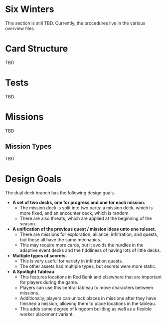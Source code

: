# Six Winters

This section is still TBD. Currently, the procedures live in the various overview files.

# Card Structure

TBD

# Tests

TBD

# Missions

TBD

## Mission Types

TBD

# Design Goals

The dual deck branch has the following design goals.

* **A set of two decks, one for progress and one for each mission.**
   * The mission deck is split into two parts: a mission deck, which is more fixed, and an encounter deck, which is random.
   * There are also threats, which are applied at the beginning of the season.
* **A unification of the previous quest / mission ideas unto one ruleset.**
   * There are missions for exploration, alliance, infiltration, and quests, but these all have the same mechanics.
   * This may require more cards, but it avoids the hurdles in the adaptive event decks and the fiddliness of having lots of little decks.
* **Multiple types of secrets.**
   * This is very useful for variety in infiltration quests.
   * The other assets had multiple types, but secrets were more static.
* **A Spotlight Tableau**
   * This features locations in Red Bank and elsewhere that are important for players during the game.
   * Players can use this central tableau to move characters between missions.
   * Additionally, players can unlock places in missions after they have finished a mission, allowing them to place locations in the tableau.
   * This adds some degree of kingdom building as well as a flexible worker placement variant.